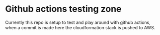 # Github actions testing zone

Currently this repo is setup to test and play around with github actions, when a commit is made here the cloudformation stack is pushed to AWS.
